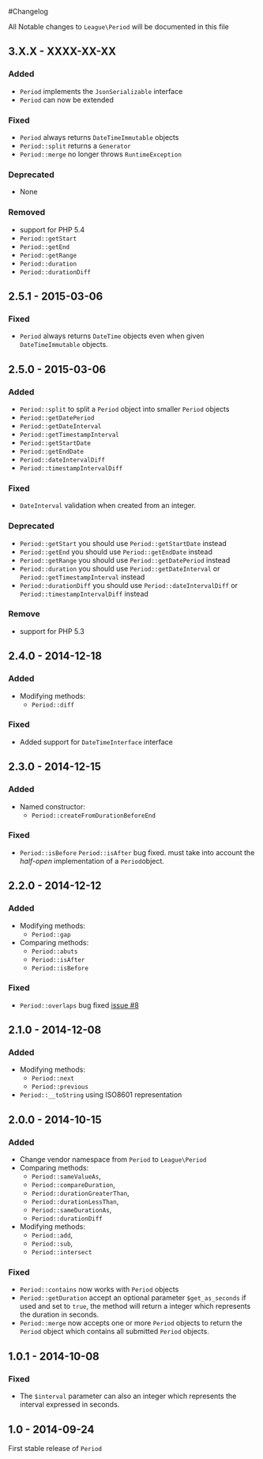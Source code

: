 #Changelog

All Notable changes to `League\Period` will be documented in this file

## 3.X.X - XXXX-XX-XX

### Added

- `Period` implements the `JsonSerializable` interface
- `Period` can now be extended

### Fixed

- `Period` always returns `DateTimeImmutable` objects
- `Period::split` returns a `Generator`
- `Period::merge` no longer throws `RuntimeException`

### Deprecated

- None

### Removed

- support for PHP 5.4
- `Period::getStart`
- `Period::getEnd`
- `Period::getRange`
- `Period::duration`
- `Period::durationDiff`

## 2.5.1 - 2015-03-06

### Fixed

- `Period` always returns `DateTime` objects even when given `DateTimeImmutable` objects.

## 2.5.0 - 2015-03-06

### Added

- `Period::split` to split a `Period` object into smaller `Period` objects
- `Period::getDatePeriod`
- `Period::getDateInterval`
- `Period::getTimestampInterval`
- `Period::getStartDate`
- `Period::getEndDate`
- `Period::dateIntervalDiff`
- `Period::timestampIntervalDiff`

### Fixed
- `DateInterval` validation when created from an integer.

### Deprecated
- `Period::getStart` you should use `Period::getStartDate` instead
- `Period::getEnd` you should use `Period::getEndDate` instead
- `Period::getRange` you should use `Period::getDatePeriod` instead
- `Period::duration` you should use `Period::getDateInterval` or `Period::getTimestampInterval` instead
- `Period::durationDiff` you should use `Period::dateIntervalDiff` or `Period::timestampIntervalDiff` instead

### Remove
- support for PHP 5.3

## 2.4.0 - 2014-12-18

### Added
- Modifying methods:
    - `Period::diff`

### Fixed
- Added support for `DateTimeInterface` interface

## 2.3.0 - 2014-12-15

### Added
- Named constructor:
    - `Period::createFromDurationBeforeEnd`

### Fixed
- `Period::isBefore` `Period::isAfter` bug fixed. must take into account the *half-open* implementation of a `Period`object.

## 2.2.0 - 2014-12-12

### Added
- Modifying methods:
    - `Period::gap`
- Comparing methods:
    - `Period::abuts`
    - `Period::isAfter`
    - `Period::isBefore`

### Fixed
- `Period::overlaps` bug fixed [issue #8](https://github.com/thephpleague/period/issues/8)

## 2.1.0 - 2014-12-08

### Added
- Modifying methods:
    - `Period::next`
    - `Period::previous`
- `Period::__toString` using ISO8601 representation

## 2.0.0 - 2014-10-15

### Added
- Change vendor namespace from `Period` to `League\Period`
- Comparing methods:
    - `Period::sameValueAs`,
    - `Period::compareDuration`,
    - `Period::durationGreaterThan`,
    - `Period::durationLessThan`,
    - `Period::sameDurationAs`,
    - `Period::durationDiff`
- Modifying methods:
    - `Period::add`,
    - `Period::sub`,
    - `Period::intersect`

### Fixed
- `Period::contains` now works with `Period` objects
- `Period::getDuration` accept an optional parameter `$get_as_seconds` if used and set to `true`, the method will return a integer which represents the duration in seconds.
- `Period::merge` now accepts one or more `Period` objects to return the `Period` object which contains all submitted `Period` objects.

## 1.0.1 - 2014-10-08

### Fixed
- The `$interval` parameter can also an integer which represents the interval expressed in seconds.

## 1.0 - 2014-09-24

First stable release of `Period`
